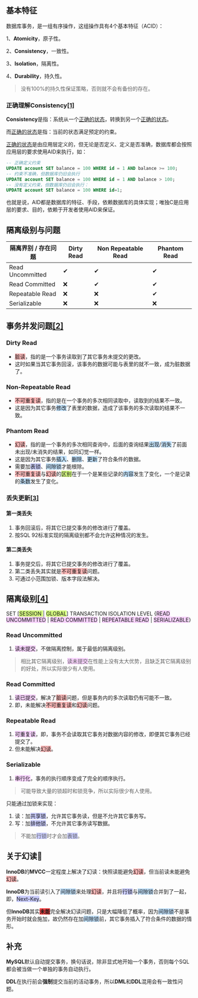 ## 基本特征

数据库事务，是一组有序操作，这组操作具有4个基本特征（ACID）：

1、**Atomicity**，原子性。

2、**Consistency**，一致性。

3、**Isolation**，隔离性。

4、**Durability**，持久性。

> 没有100%的持久性保证策略，否则就不会有备份的存在。

### 正确理解Consistency[[1]](https://www.zhihu.com/question/31346392/answer/362597203)

**Consistency**是指：系统从一个<u>正确的状态</u>，转换到另一个<u>正确的状态</u>。

而<u>正确的状态</u>是指：当前的状态满足预定的约束。

<u>正确的状态</u>是由应用层定义的，但无论是否定义、定义是否准确，数据库都会按照应用层的要求使用AID来执行，如：

```sql
-- 正确定义约束
UPDATE account SET balance = 100 WHERE id = 1 AND balance >= 100;
-- 约束不准确，但数据库仍旧会执行
UPDATE account SET balance = 100 WHERE id = 1 AND balance > 100;
-- 没有定义约束，但数据库仍旧会执行：
UPDATE account SET balance = 100 WHERE id=1;
```

也就是说，AID都是数据库的特征、手段，依赖数据库的具体实现；唯独C是应用层的要求、目的，依赖于开发者使用AID来保证。



## 隔离级别与问题

| 隔离界别 / 存在问题 | Dirty Read | Non Repeatable Read | Phantom Read |
| ------------------- | ---------- | ------------------- | ------------ |
| Read Uncommitted    | ✔          | ✔                   | ✔            |
| Read Committed      | ❌          | ✔                   | ✔            |
| Repeatable Read     | ❌          | ❌                   | ✔            |
| Serializable        | ❌          | ❌                   | ❌            |



## 事务并发问题[[2]](http://c.biancheng.net/view/4220.html)

### Dirty Read

- <span style=background:#ffb8b8>脏读</span>，指的是一个事务读取到了其它事务未提交的更改。
- 这时如果当其它事务回滚，该事务的数据可能与表里的就不一致，成为脏数据了。

### Non-Repeatable Read

- <span style=background:#ffb8b8>不可重复读</span>，指的是在一个事务的多次相同读取中，读取到的结果不一致。
- 这是因为其它事务<span style=background:#c2e2ff>修改</span>了表里的数据，造成了该事务的多次读取的结果不一致。

### Phantom Read

- <span style=background:#ffb8b8>幻读</span>，指的是一个事务的多次相同查询中，后面的查询结果<span style=background:#c2e2ff>出现</span>/<span style=background:#c2e2ff>消失</span>了前面未出现/未消失的结果，如同幻觉一样。
- 这是因为其它事务<span style=background:#c2e2ff>插入</span>、<span style=background:#c2e2ff>删除</span>、<span style=background:#c2e2ff>更新</span>了符合条件的数据。
- 需要加<span style=background:#c9ccff>表锁</span>、<span style=background:#c2e2ff>间隙锁</span>才能根除。
- <span style=background:#ffb8b8>不可重复读</span>与<span style=background:#ffb8b8>幻读</span>的<span style=background:#d4fe7f>区别</span>在于一个是某些记录的<span style=background:#c2e2ff>内容</span>发生了变化，一个是记录的<span style=background:#c2e2ff>条数</span>发生了变化。

### 丢失更新[[3]](https://cloud.tencent.com/developer/article/1433036)

#### 第一类丢失

1. 事务回滚后，将其它已提交事务的修改进行了覆盖。
2. 按SQL 92标准实现的隔离级别都不会允许这种情况的发生。

#### 第二类丢失

1. 事务提交后，将其它已提交事务的修改进行了覆盖。
2. 第二类丢失其实就是<span style=background:#ffb8b8>不可重复读</span>问题。
3. 可通过小范围加锁、版本字段法解决。



## 隔离级别[[4]](https://zhuanlan.zhihu.com/p/117476959)

SET [<span style=background:#d4fe7f>SESSION </span>| <span style=background:#d4fe7f>GLOBAL</span>] TRANSACTION ISOLATION LEVEL {<span style=background:#f8d2ff>READ UNCOMMITTED</span> | <span style=background:#f8d2ff>READ COMMITTED</span> | <span style=background:#f8d2ff>REPEATABLE READ</span> | <span style=background:#f8d2ff>SERIALIZABLE</span>}

### Read Uncommitted

1. <span style=background:#f8d2ff>读未提交</span>，不做隔离控制，属于最低的隔离级别。

> 相比其它隔离级别，<span style=background:#f8d2ff>读未提交</span>在性能上没有太大优势，且缺乏其它隔离级别的好处，所以实际很少有人使用。

### Read Committed

1. <span style=background:#f8d2ff>读已提交</span>，解决了<span style=background:#ffb8b8>脏读</span>问题，但是事务内的多次读取仍有可能不一致。
2. 即，未能解决<span style=background:#ffb8b8>不可重复读</span>和<span style=background:#ffb8b8>幻读</span>问题。

### Repeatable Read

1. <span style=background:#f8d2ff>可重复读</span>，即，事务不会读取其它事务对数据内容的修改，即便其它事务已经提交了。
2. 但未能解决<span style=background:#ffb8b8>幻读</span>。

### Serializable

1. <span style=background:#f8d2ff>串行化</span>，事务的执行顺序变成了完全的顺序执行。


> 可能导致大量的锁超时和锁竞争，所以实际很少有人使用。

只能通过加锁来实现：

1. 读：加<span style=background:#c9ccff>共享锁</span>，允许其它事务读，但是不允许其它事务写。
2. 写：加<span style=background:#c9ccff>排他锁</span>，不允许其它事务读写数据。

> 不能加<span style=background:#c9ccff>行锁</span>时才会加<span style=background:#c9ccff>表锁</span>。



## 关于幻读🌙

**InnoDB**的**MVCC**一定程度上解决了幻读：快照读能避免<span style=background:#ffb8b8>幻读</span>，但当前读未能避免<span style=background:#ffb8b8>幻读</span>。

**InnoDB**为当前读引入了<span style=background:#c2e2ff>间隙锁</span>来处理<span style=background:#ffb8b8>幻读</span>，并且将<span style=background:#c9ccff>行锁</span>与<span style=background:#c2e2ff>间隙锁</span>合并到了一起，即，<span style=background:#c9ccff>Next-Key</span>。

但**InnoDB**其实<span style=background:#ff4343>**未能**</span>完全解决幻读问题，只是大幅降低了概率，因为<span style=background:#c2e2ff>间隙锁</span>不是事务开始时就会施加，故仍然存在加<span style=background:#c2e2ff>间隙锁</span>前，其它事务插入了符合条件的数据的情形。



## 补充

**MySQL**默认自动提交事务，换句话说，除非显式地开始一个事务，否则每个SQL都会被当做一个单独的事务自动执行。

**DDL**在执行前会**强制**提交当前的活动事务，所以**DML**和**DDL**混用会有一致性问题。

